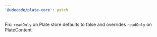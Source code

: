 ```yaml
---
'@udecode/plate-core': patch
---
```


Fix: `readOnly` on Plate store defaults to false and overrides `readOnly` on PlateContent

